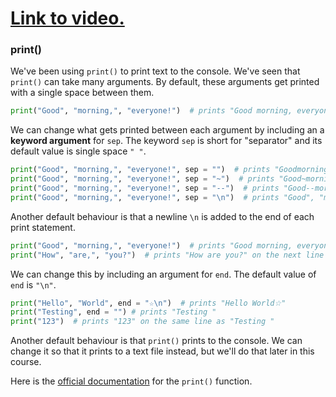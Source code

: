 # [Link to video.](https://www.youtube.com/watch?v=7tLszy6Y8fw&list=PLVD25niNi0Bkuz5cUyBsw_oCgwrKdzgDa)

### print()

We've been using `print()` to print text to the console. We've seen that `print()` can take many arguments. By default, these arguments get printed with a single space between them.

```python
print("Good", "morning,", "everyone!")  # prints "Good morning, everyone!"
```

We can change what gets printed between each argument by including an a **keyword argument** for `sep`. The keyword `sep` is short for "separator" and its default value is single space `" "`.

```python
print("Good", "morning,", "everyone!", sep = "")  # prints "Goodmorning,everyone!"
print("Good", "morning,", "everyone!", sep = "~")  # prints "Good~morning,~everyone!"
print("Good", "morning,", "everyone!", sep = "--")  # prints "Good--morning,--everyone!"
print("Good", "morning,", "everyone!", sep = "\n")  # prints "Good", "morning,", "everyone!" on three separate lines
```

Another default behaviour is that a newline `\n` is added to the end of each print statement.

```python
print("Good", "morning,", "everyone!")  # prints "Good morning, everyone!"
print("How", "are,", "you?")  # prints "How are you?" on the next line
```

We can change this by including an argument for `end`. The default value of `end` is `"\n"`.

```python
print("Hello", "World", end = "☆\n")  # prints "Hello World☆"
print("Testing", end = "") # prints "Testing "
print("123")  # prints "123" on the same line as "Testing "
```

Another default behaviour is that `print()` prints to the console. We can change it so that it prints to a text file instead, but we'll do that later in this course.

Here is the [official documentation](https://docs.python.org/3/library/functions.html#print) for the `print()` function.
